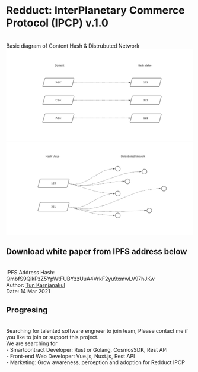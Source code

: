<h1>Redduct: InterPlanetary Commerce Protocol (IPCP) v.1.0</h1>

<br>
Basic diagram of Content Hash & Distrubuted Network
 <img src="https://github.com/tunniverse/Redduct-IPCP/blob/main/Content_Hash_1.png" alt="IPCP Content Hash" width="" height=""> 
 <img src="https://github.com/tunniverse/Redduct-IPCP/blob/main/Content_Hash_2.png" alt="IPCP Distrubuted Network" width="" height=""> 

<h2>Download white paper from IPFS address below</h2><br>
IPFS Address Hash: QmbfS9QikPzZ5YpWtFUBYzzUuA4VrkF2yu9xmwLV97hJKw <br>
Author: <a href="https://twitter.com/TunKarnjanakul">Tun Karnjanakul</span></a> <br>
Date: 14 Mar 2021 <br>


<h2>Progresing</h2><br>
Searching for talented software engneer to join team, Please contact me if you like to join or support this project.<br>
We are searching for<br>
- Smartcontract Developer: Rust or Golang, CosmosSDK, Rest API <br>
- Front-end Web Developer: Vue.js, Nuxt.js, Rest API <br>
- Marketing: Grow awareness, perception and adoption for Redduct IPCP <br>
